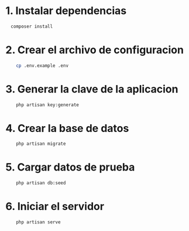 # 1. Instalar dependencias
```bash 
  composer install
```
# 2. Crear el archivo de configuracion
```bash
    cp .env.example .env
```
# 3. Generar la clave de la aplicacion
```bash
    php artisan key:generate
```
# 4. Crear la base de datos
```bash
    php artisan migrate
```
# 5. Cargar datos de prueba
```bash
    php artisan db:seed
```
# 6. Iniciar el servidor
```bash
    php artisan serve
```

